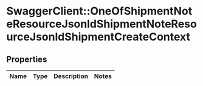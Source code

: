 # SwaggerClient::OneOfShipmentNoteResourceJsonldShipmentNoteResourceJsonldShipmentCreateContext

## Properties
Name | Type | Description | Notes
------------ | ------------- | ------------- | -------------

